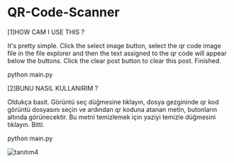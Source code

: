 # QR-Code-Scanner

[1]HOW CAM I USE THIS ?

It's pretty simple. Click the select image button, select the qr code image file in the file explorer and then the text assigned to the qr code will appear below the buttons. Click the clear post button to clear this post. Finished.

python main.py

[2]BUNU NASIL KULLANIRIM ?

Oldukça basit. Görüntü seç düğmesine tıklayın, dosya gezgininde qr kod görüntü dosyasını seçin ve ardından qr koduna atanan metin, butonların altında görünecektir. Bu metni temizlemek için yaziyi temizle düğmesini tıklayın. Bitti.

python main.py

![tanıtım4](https://user-images.githubusercontent.com/80632086/129278599-d28961b1-3489-4fd4-bcbc-7039e3cbd0b1.png)





